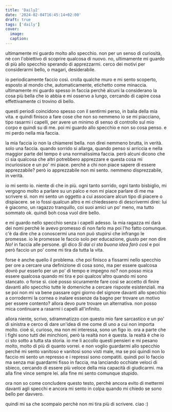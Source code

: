 ```yaml
---
title: 'Daily2'
date: '2024-02-04T16:45:14+02:00'
draft: true
tags: ['daily']
cover:
  image: 
  caption:
---
```


ultimamente mi guardo molto allo specchio. non per un senso di curiosità, nè con l'obiettivo di scoprire qualcosa di nuovo. no, ultimamente mi guardo di più allo specchio sperando di apprezzarmi. cerco dei motivi per considerarmi bello, o magari, desiderabile. 

io periodicamente faccio così. crolla qualche muro e mi sento scoperto, esposto al mondo che, automaticamente, etichetto come minaccia. ultimamente mi guardo spesso in faccia perchè alcuni la considerano la cosa più bella che io abbia e mi osservo a lungo, cercando di capire cosa effettivamente ci trovino di bello. 

questi periodi coincidono spesso con il sentirmi perso, in balia della mia vita. e quindi finisco a fare cose che non so nemmeno io se mi piacciano, tipo rasarmi i capelli, per avere un minimo di senso di controllo sul mio corpo e quindi su di me. poi mi guardo allo specchio e non so cosa penso. e mi perdo nella mia faccia.

la mia faccia io non la chiamerei bella. non direi nemmeno brutta, in verità. solo una faccia. quando sorrido si allarga, quando penso si arriccia e nella maggior parte del tempo è una normalissima faccia. però alcuni dicono che ci sia qualcosa che altri potrebbero apprezzare e questa cosa mi incuriosisce e un po' mi piace. perchè a chi non piace sapere di essere apprezzabile? però io apprezzabile non mi sento. nemmeno disprezzabile, in verità.

io mi sento io. niente di che in più. ogni tanto sorrido, ogni tanto bisbiglio, mi vergogno molto a parlare su un palco e non mi piace parlare di me ma scrivere sì. non mi sento un oggetto a cui associare alcun tipo di piacere o dispiacere. se io fossi qualcun altro e mi chiedessero di descrivermi direi: lui è giacomo, un ragazzo tranquillo, coi suoi amici un po' meno, ma tutto sommato ok.
quindi boh cosa vuol dire bello.

e mi guardo nello specchio senza i capelli adesso. la mia ragazza mi darà dei nomi perchè le avevo promesso di non farlo ma poi l'ho fatto comunque. c'è da dire che a conoscermi una non può stupirsi che infrango le promesse. io le promesse le faccio solo per educazione, giusto per non dire *No!* in faccia alle persone. gli dico *Sì dai ci sta buona idea farò così* e poi però faccio un po' come mi tira da tutta la vita.

forse è anche quello il problema. che poi finisco a fissarmi nello specchio per ore a cercare una definizione di cosa sono, ma per essere qualcosa dovrò pur esserlo per un po' di tempo e impegno no? non posso mica essere qualcosa quando mi tira e poi qualcos'altro quando mi sono stancato. o forse sì. cioè posso sicuramente fare così se accetto di finire davanti allo specchio tutte le domeniche a cercare risposte esistenziali.
ma se poi non mi va bene passare ogni giorno del signore davanti allo specchio a corrodermi la cornea o inalare essenze da bagno per trovare un motivo per essere contento? allora devo pure trovare un alternativa. non posso mica continuare a rasarmi i capelli all'infinito.

allora niente, scrivo, sdrammatizzo con questo mio fare sarcastico e un po' di sinistra e cerco di dare un'idea di me come di uno a cui non importa molto. cioè sì, curioso, ma non mi interessa, sono un figo io. 
ora a parte che i fighi sono tutti dei minchioni, però la realtà non è questa. la realtà è che io ci sto sotto a tutta sta storia. io me li accollo questi pensieri e mi pesano molto, molto di più di quanto vorrei. e non voglio guardarmi allo specchio perché mi sento vanitoso e vanitosi sono visti male, ma se poi quindi non lo faccio mi sento un represso e i repressi sono compatiti. quindi poi lo faccio ma senza mai guardarmi fisso in faccia, ma lanciando occhiate veloci di sbieco, cercando di essere più veloce della mia capacità di giudicarmi. ma alla fine vince sempre lei. alla fine mi sento comunque stupido.

ora non so come concludere questo testo, perchè ancora evito di mettermi davanti agli specchi e ancora mi sento in colpa quando mi chiedo se sono bello per davvero.

quindi mi sa che scompaio perchè non mi tira più di scrivere. ciao :\)

<!-- USEFUL STUFF -->
<!-- NOTE: Put the audio files in the same dir of index.md -->
<!-- {{<audio img-src="images/<COVER_IMAGE>" src="posts/<POST_NAME>/<AUDIO_NAME>" width="100%" caption="<AUDIO_NAME>" >}} -->

<!-- {{< youtube "<YOUTUBE_VID_ID>" >}} -->